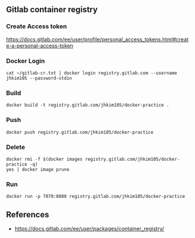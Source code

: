 

## Gitlab container registry 

### Create Access token
https://docs.gitlab.com/ee/user/profile/personal_access_tokens.html#create-a-personal-access-token

### Docker Login

```shell
cat ~/gitlab-cr.txt | docker login registry.gitlab.com --username jhkim105 --password-stdin
```

### Build
```shell
docker build -t registry.gitlab.com/jhkim105/docker-practice .
```

### Push
```shell
docker push registry.gitlab.com/jhkim105/docker-practice
```

### Delete
```shell
docker rmi -f $(docker images registry.gitlab.com/jhkim105/docker-practice -q)
yes | docker image prune
```


### Run
```shell
docker run -p 7070:8080 registry.gitlab.com/jhkim105/docker-practice
```

## References
- https://docs.gitlab.com/ee/user/packages/container_registry/


